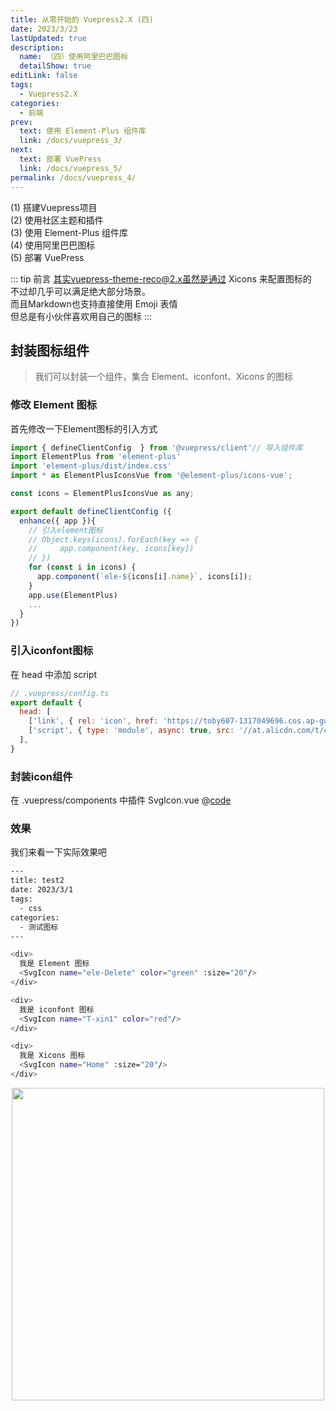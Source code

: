 ```yaml
---
title: 从零开始的 Vuepress2.X (四)
date: 2023/3/23
lastUpdated: true
description: 
  name: （四）使用阿里巴巴图标
  detailShow: true
editLink: false
tags:
  - Vuepress2.X
categories:
  - 前端
prev:
  text: 使用 Element-Plus 组件库
  link: /docs/vuepress_3/
next:
  text: 部署 VuePress
  link: /docs/vuepress_5/
permalink: /docs/vuepress_4/
---
```


<el-collapse>
  <el-collapse-item class="catalogue">
      <template #title>
        <span>目录</span>
        <SvgIcon name="T-a-22" :size="20"/>
      </template>
    <div class="catalogue-content">
      <SvgIcon name="T-jiantou_xiangyouliangci" :size="20"/><RouterLink to="/docs/vuepress_1/">(1) 搭建Vuepress项目</RouterLink><br/>
      <SvgIcon name="T-jiantou_xiangyouliangci" :size="20"/><RouterLink to="/docs/vuepress_2/">(2) 使用社区主题和插件</RouterLink><br/>
      <SvgIcon name="T-jiantou_xiangyouliangci" :size="20"/><RouterLink to="/docs/vuepress_3/">(3) 使用 Element-Plus 组件库</RouterLink><br/>
      <SvgIcon name="T-dangqianweizhi" :size="20"/><RouterLink to="/docs/vuepress_4/">(4) 使用阿里巴巴图标</RouterLink><br/>
      <SvgIcon name="T-jiantou_xiangyouliangci" :size="20"/><RouterLink to="/docs/vuepress_5/">(5) 部署 VuePress</RouterLink><br/>
    </div>
  </el-collapse-item>
</el-collapse>

::: tip 前言
其实vuepress-theme-reco@2.x虽然是通过 Xicons 来配置图标的<br/>
不过却几乎可以满足绝大部分场景。<br/>
而且Markdown也支持直接使用 Emoji 表情<br/>
但总是有小伙伴喜欢用自己的图标
:::

## 封装图标组件
> 我们可以封装一个组件，集合 Element、iconfont、Xicons 的图标

### 修改 Element 图标
首先修改一下Element图标的引入方式
```js
import { defineClientConfig  } from '@vuepress/client'// 导入组件库
import ElementPlus from 'element-plus'
import 'element-plus/dist/index.css'
import * as ElementPlusIconsVue from '@element-plus/icons-vue';

const icons = ElementPlusIconsVue as any;

export default defineClientConfig ({
  enhance({ app }){
    // 引入element图标
    // Object.keys(icons).forEach(key => {
    //     app.component(key, icons[key])
    // })
    for (const i in icons) {
      app.component(`ele-${icons[i].name}`, icons[i]);
    }
    app.use(ElementPlus)
    ...
  }
})
```

### 引入iconfont图标
在 head 中添加 script
```js
// .vuepress/config.ts
export default {
  head: [
    ['link', { rel: 'icon', href: 'https://toby607-1317049696.cos.ap-guangzhou.myqcloud.com/images/202303201032565.ico' }],
    ['script', { type: 'module', async: true, src: '//at.alicdn.com/t/c/font_3933848_spkan9npxzi.js' }],
  ], 
}
```

### 封装icon组件
在 .vuepress/components 中插件 SvgIcon.vue
@[code](@/.vuepress/components/SvgIcon.vue)

### 效果
我们来看一下实际效果吧

```bash
---
title: test2
date: 2023/3/1
tags:
  - css
categories:
  - 测试图标
---

<div>
  我是 Element 图标
  <SvgIcon name="ele-Delete" color="green" :size="20"/>
</div>

<div>
  我是 iconfont 图标
  <SvgIcon name="T-xin1" color="red"/>
</div>

<div>
  我是 Xicons 图标
  <SvgIcon name="Home" :size="20"/>
</div>
```

<p align="center">
<img width="500" class="imageBorder" src="https://toby607-1317049696.cos.ap-guangzhou.myqcloud.com/images/blogs/202303231820350.png/compress50"/>
</p>

